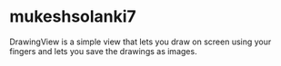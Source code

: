 # mukeshsolanki7
DrawingView is a simple view that lets you draw on screen using your fingers and lets you save the drawings as images.
